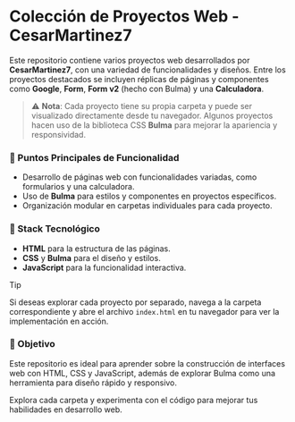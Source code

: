# Colección de Proyectos Web - CesarMartinez7

Este repositorio contiene varios proyectos web desarrollados por **CesarMartinez7**, con una variedad de funcionalidades y diseños. Entre los proyectos destacados se incluyen réplicas de páginas y componentes como **Google**, **Form**, **Form v2** (hecho con Bulma) y una **Calculadora**.

> ⚠️ **Nota**: Cada proyecto tiene su propia carpeta y puede ser visualizado directamente desde tu navegador. Algunos proyectos hacen uso de la biblioteca CSS **Bulma** para mejorar la apariencia y responsividad.

### 📌 Puntos Principales de Funcionalidad
- Desarrollo de páginas web con funcionalidades variadas, como formularios y una calculadora.
- Uso de **Bulma** para estilos y componentes en proyectos específicos.
- Organización modular en carpetas individuales para cada proyecto.

### 🚀 Stack Tecnológico
- **HTML** para la estructura de las páginas.
- **CSS** y **Bulma** para el diseño y estilos.
- **JavaScript** para la funcionalidad interactiva.

> [!TIP]
>  Si deseas explorar cada proyecto por separado, navega a la carpeta correspondiente y abre el archivo `index.html` en tu navegador para ver la implementación en acción.

### 🎯 Objetivo
Este repositorio es ideal para aprender sobre la construcción de interfaces web con HTML, CSS y JavaScript, además de explorar Bulma como una herramienta para diseño rápido y responsivo.



Explora cada carpeta y experimenta con el código para mejorar tus habilidades en desarrollo web.
